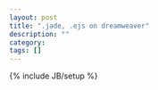 ```yaml
---
layout: post
title: ".jade, .ejs on dreamweaver"
description: ""
category: 
tags: []
---
```

{% include JB/setup %}
